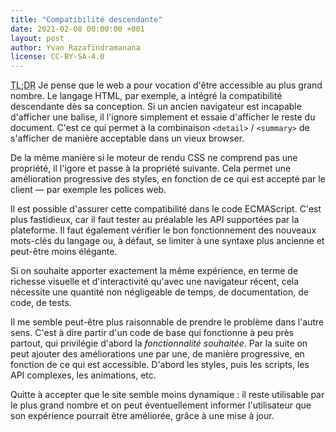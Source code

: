 ```yaml
---
title: "Compatibilité descendante"
date: 2021-02-08 00:00:00 +001
layout: post
author: Yvan Razafindramanana
license: CC-BY-SA-4.0
---
```


<acronym title="En résumé... (Too long; Didn't Read)">TL;DR</acronym>
Je pense que le web a pour vocation d'être accessible au plus grand nombre. Le langage HTML, par exemple, a intégré la compatibilité descendante dès sa conception. Si un ancien navigateur est incapable d'afficher une balise, il l'ignore simplement et essaie d'afficher le reste du document. C'est ce qui permet à la combinaison `<detail>` / `<summary>` de s'afficher de manière acceptable dans un vieux browser.

<!--more-->

De la même manière si le moteur de rendu CSS ne comprend pas une propriété, il l'igore et passe à la propriété suivante. Cela permet une amélioration progressive des styles, en fonction de ce qui est accepté par le client&nbsp;&mdash; par exemple les polices web.

Il est possible d'assurer cette compatibilité dans le code ECMAScript. C'est plus fastidieux, car il faut tester au préalable les API supportées par la plateforme. Il faut également vérifier le bon fonctionnement des nouveaux mots-clés du langage ou, à défaut, se limiter à une syntaxe plus ancienne et peut-être moins élégante.

Si on souhaite apporter exactement la même expérience, en terme de richesse visuelle et d'interactivité qu'avec une navigateur récent, cela nécessite une quantité non négligeable de temps, de documentation, de code, de tests.

Il me semble peut-être plus raisonnable de prendre le problème dans l'autre sens. C'est à dire partir d'un code de base qui fonctionne à peu près partout, qui privilégie d'abord la _fonctionnalité souhaitée_. Par la suite on peut ajouter des améliorations une par une, de manière progressive, en fonction de ce qui est accessible. D'abord les styles, puis les scripts, les API complexes, les animations, etc.

Quitte à accepter que le site semble moins dynamique&nbsp;: il reste utilisable par le plus grand nombre et on peut éventuellement informer l'utilisateur que son expérience pourrait être améliorée, grâce à une mise à jour.
